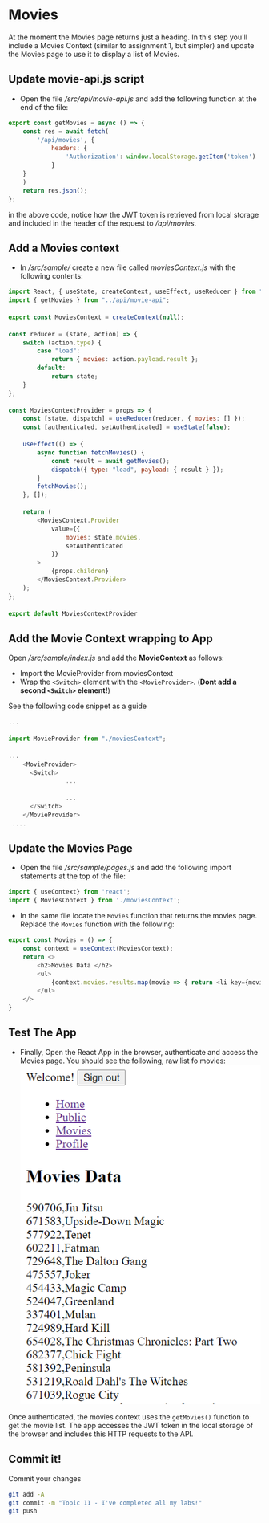 # Movies

At the moment the Movies page returns just a heading. In this step you'll include a Movies Context (similar to assignment 1, but simpler) and update the Movies page to use it to display a list of Movies. 

## Update movie-api.js script

+ Open the file */src/api/movie-api.js* and add the following function at the end of the file:

~~~javascript
export const getMovies = async () => {
    const res = await fetch(
        '/api/movies', {
            headers: {
                'Authorization': window.localStorage.getItem('token')
            }
    }
    )
    return res.json();
};
~~~

in the above code, notice how the JWT token is retrieved from local storage and included in the header of the request to */api/movies*.

## Add a Movies context

+ In */src/sample/* create a new file called *moviesContext.js*  with  the following contents:

~~~javascript
import React, { useState, createContext, useEffect, useReducer } from "react";
import { getMovies } from "../api/movie-api";

export const MoviesContext = createContext(null);

const reducer = (state, action) => {
    switch (action.type) {
        case "load":
            return { movies: action.payload.result };
        default:
            return state;
    }
};

const MoviesContextProvider = props => {
    const [state, dispatch] = useReducer(reducer, { movies: [] });
    const [authenticated, setAuthenticated] = useState(false);

    useEffect(() => {
        async function fetchMovies() {
            const result = await getMovies();
            dispatch({ type: "load", payload: { result } });
        }
        fetchMovies();
    }, []);

    return (
        <MoviesContext.Provider
            value={{
                movies: state.movies,
                setAuthenticated
            }}
        >
            {props.children}
        </MoviesContext.Provider>
    );
};

export default MoviesContextProvider
~~~

## Add the Movie Context wrapping to App

Open */src/sample/index.js* and add the **MovieContext** as follows:
  + Import the MovieProvider from moviesContext
  + Wrap the ``<Switch>`` element with the ``<MovieProvider>``. (**Dont add a second ``<Switch>`` element!**)

See the following code snippet as a guide 

~~~javascript
...

import MovieProvider from "./moviesContext";

...
    <MovieProvider>
      <Switch>
                ...
                
                ...
      </Switch>
    </MovieProvider>
 ....
~~~

## Update the Movies Page

+ Open the file */src/sample/pages.js* and add the following import statements at the top of the file:  
~~~javascript
import { useContext} from 'react';
import { MoviesContext } from './moviesContext';
~~~

+ In the same file locate the ``Movies`` function that returns the movies page. Replace the ``Movies`` function with the following:  
~~~javascript
export const Movies = () => {
    const context = useContext(MoviesContext);
    return <>
        <h2>Movies Data </h2>
        <ul>
            {context.movies.results.map(movie => { return <li key={movie._id}>{movie.title}</li> })}
        </ul>
    </>
}
~~~

## Test The App

+ Finally, Open the React App in the browser, authenticate and access the Movies page. You should see the following, raw list fo movies:  
![Movies List](./img/6.png)  

Once authenticated, the movies context uses the ``getMovies()`` function to get the movie list. The app accesses the JWT token in the local storage of the browser and includes this HTTP requests to the API. 

## Commit it!
Commit your changes
~~~bash
git add -A
git commit -m "Topic 11 - I've completed all my labs!"
git push
~~~